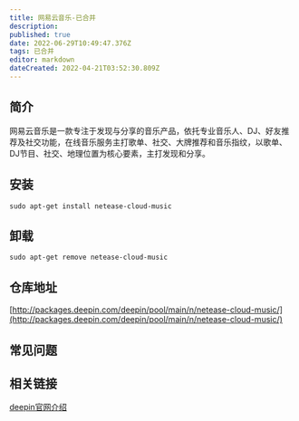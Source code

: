```yaml
---
title: 网易云音乐-已合并
description: 
published: true
date: 2022-06-29T10:49:47.376Z
tags: 已合并
editor: markdown
dateCreated: 2022-04-21T03:52:30.809Z
---
```


## 简介

网易云音乐是一款专注于发现与分享的音乐产品，依托专业音乐人、DJ、好友推荐及社交功能，在线音乐服务主打歌单、社交、大牌推荐和音乐指纹，以歌单、DJ节目、社交、地理位置为核心要素，主打发现和分享。

## 安装

`sudo apt-get install netease-cloud-music`

## 卸载

`sudo apt-get remove netease-cloud-music`

## 仓库地址

[http://packages.deepin.com/deepin/pool/main/n/netease-cloud-music/](http://packages.deepin.com/deepin/pool/main/n/netease-cloud-music/)


## 常见问题


## 相关链接

[deepin官网介绍](https://www.deepin.org/cooperative/netease-cloud-music/)